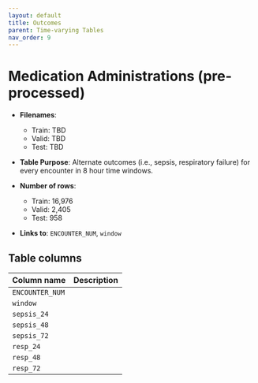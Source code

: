```yaml
---
layout: default
title: Outcomes
parent: Time-varying Tables
nav_order: 9
---
```


# Medication Administrations (pre-processed)

- **Filenames**: 
    -	Train: TBD
    -	Valid: TBD
    -	Test: TBD

- **Table Purpose**: Alternate outcomes (i.e., sepsis, respiratory failure) for every encounter in 8 hour time windows.

- **Number of rows**: 
    - Train: 16,976
    -	Valid: 2,405
    -	Test: 958

- **Links to**: `ENCOUNTER_NUM`, `window`
 
## Table columns
 
| Column name |  Description |
| ----------- | ------------ |
| `ENCOUNTER_NUM` | |
| `window` | |
| `sepsis_24` | |
| `sepsis_48` | |
| `sepsis_72` | |
| `resp_24` | | 
| `resp_48` | |
| `resp_72` | | 
